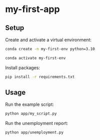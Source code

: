 # my-first-app



## Setup

Create and activate a virtual environment:

```sh
conda create -n my-first-env python=3.10

conda activate my-first-env
```


Install packages:
```sh
pip install -r requirements.txt
```


## Usage

Run the example script:

```sh
python app/my_script.py
```


Run the unemployment report:

```sh
python app/unemployment.py
```
